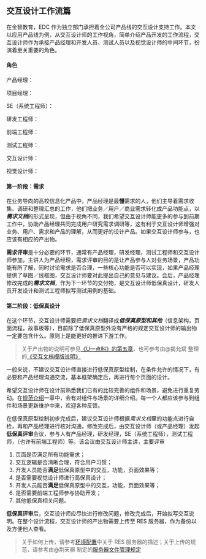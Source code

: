 ## 交互设计工作流篇

在金智教育，EDC 作为独立部门承担着全公司产品线的交互设计支持工作。本文以应用产品线为例，从交互设计师的工作视角，简单介绍产品开发的工作流程，交互设计师作为承接产品经理和开发人员、测试人员以及视觉设计师的中间环节，扮演着至关重要的角色。

#### 角色

产品经理：

项目经理：

SE（系统工程师）：

研发工程师：

前端工程师：

测试工程师：

交互设计师：

视觉设计师：

#### 第一阶段：需求

在业务导向的高校信息化产品中，产品经理是最**懂**需求的人，他们主导着需求收集、调研和整理汇总的工作，他们把业务／用户／商业需求转化成产品功能点，以***需求文档***的形式呈现，但由于视角不同，我们希望交互设计师能更多的参与到前期工作中，协助产品经理共同完成用户研究需求调研等，这有利于交互设计师增强对业务、用户、需求和产品的理解，从而更好的设计产品。如果交互设计师参与，也应该有相应的产出物。

**需求评审**是十分必要的环节，通常有产品经理，研发经理，测试工程师和交互设计师参加，主讲人为产品经理，需求评审的目的是让产品参与人对业务场景，产品功能有所了解，同时讨论需求是否合理，一些核心功能是否可以实现，如果产品经理提供了草图／线框图，交互设计师要对此提出自己的意见与建议。会后，产品经理修改完成的***需求文档***，作为下一环节的交付物，是交互设计师低保真设计，研发人员开发设计和测试工程师拟写测试用例的基础。

#### 第二阶段：低保真设计

在这个环节，交互设计师需要把*需求文档*翻译成***低保真原型和其他***（信息架构，页面流程，故事板等），目前除了低保真原型外没有严格的规定交互设计师的输出物一定要包含什么。原则上是能更好的推进下游工作。

> 关于产出物的说明可参见[《U一点料》的第五章](http://yuedu.163.com/book_reader/ddcd66907bd1487190b41d9b702e6932_4/bc9fae01b1576f96d0082fd412bbcc06_4)，也可参考由@揭允斌 整理的[《交互文档模版说明》](http://res.wisedu.com/ID/1.SPEC/PC/1.Components/PC-交互文档模板-V1.0-16.08.05%40揭允斌/#g=1&p=模板说明)

一般来说，不建议交互设计师直接进行低保真原型绘制，在条件允许的情况下，有必要和产品经理沟通交流，基本框架确定后，再进行每个页面的设计。

希望交互设计师在设计前熟悉我们已有的比较完善的组件和场景，避免进行重复劳动。在[规范介绍](SPEC.md)一章中，会有对组件与场景的详细介绍。每一个人都应该参与到组件和场景更新维护中来，欢迎各种反馈。

在低保真原型绘制初步完成后，建议交互设计师根据*需求文档*里的功能点进行自检，再和产品经理进行核对沟通，修改完成后，由交互设计师（或产品经理）发起**低保真评审**会议，参与人有产品经理，研发经理，SE（系统工程师），测试工程师，（也许有前端工程师）等。该会议由交互设计师主讲，主要评审

1. 页面是否满足所有功能需求；
2. 交互逻辑是否清晰合理，符合用户习惯；
3. 开发人员能否**满足**低保真原型中的交互，功能，页面效果等；
4. 是否需要视觉设计师进行高保真设计；
5. 开发人员能否**满足**低保真原型中的交互，功能，页面效果等；
6. 是否需要前端工程师参与协助开发；
7. 其他低保真相关问题。

**低保真评审**后，交互设计师应尽快进行修改问题，修改完成后，开始拟写交互说明。在整个设计流程，交互设计师的产出物需要上传至 RES 服务器，作为备份以及方便他人查看。

> 关于如何上传，请参考[环境配置](huan-jing-pei-zhi.md)中关于 RES 服务器的描述；关于上传的规范，请参考由@荆天骐 制定的[服务器文件管理规定](http://res.wisedu.com/ID/1.SPEC/PC/PC-服务器文件管理规范-V1.1-17.02.23%40荆天骐/)


